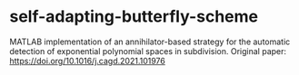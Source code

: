 # self-adapting-butterfly-scheme

MATLAB implementation of an annihilator-based strategy for the automatic detection of exponential polynomial spaces in subdivision.
Original paper: https://doi.org/10.1016/j.cagd.2021.101976
